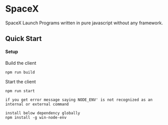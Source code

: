 # SpaceX

SpaceX Launch Programs written in pure javascript without any framework.

## Quick Start

#### Setup

Build the client

```
npm run build

```

Start the client
```
npm run start

if you get error message saying NODE_ENV' is not recognized as an internal or external command

install below dependency globally
npm install -g win-node-env

```
